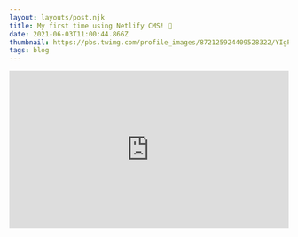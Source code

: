 ```yaml
---
layout: layouts/post.njk
title: My first time using Netlify CMS! 🥳
date: 2021-06-03T11:00:44.866Z
thumbnail: https://pbs.twimg.com/profile_images/872125924409528322/YIgPht1s.jpg
tags: blog
---
```

<div style="width:100%"><div style="height:0;padding-bottom:56.25%;position:relative;width:100%"><iframe allowfullscreen="" frameBorder="0" height="100%" src="https://giphy.com/embed/G96zgIcQn1L2xpmdxi/video" style="left:0;position:absolute;top:0" width="100%"></iframe></div></div>